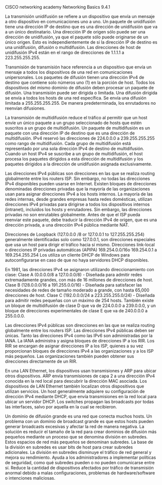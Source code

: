 CISCO networking academy
Networking Basics 9.4.1

La transmisión unidifusión se refiere a un dispositivo que envía un mensaje a otro dispositivo en comunicaciones uno a uno. 
Un paquete de unidifusión tiene una dirección IP de destino que es una dirección de unidifusión que va a un único destinatario. 
Una dirección IP de origen sólo puede ser una dirección de unidifusión, ya que el paquete sólo puede originarse de un único origen. 
Esto es independientemente de si la dirección IP de destino es una unidifusión, difusión o multidifusión. 
Las direcciones de host de unidifusión IPv4 están en el rango de direcciones de 1.1.1.1 a 223.255.255.255.

Transmisión de transmisión hace referencia a un dispositivo que envía un mensaje a todos los dispositivos de una red en comunicaciones unipersonales. 
Los paquetes de difusión tienen una dirección IPv4 de destino que contiene solo números uno (1) en la porción de host. 
Todos los dispositivos del mismo dominio de difusión deben procesar un paquete de difusión. Una transmisión puede ser dirigida o limitada. 
Una difusión dirigida se envía a todos los hosts de una red específica. Se envía una difusión limitada a 255.255.255.255. De manera predeterminada, los enrutadores no reenvían difusiones.

La transmisión de multidifusión reduce el tráfico al permitir que un host envíe un único paquete a un grupo seleccionado de hosts que estén suscritos a un grupo de multidifusión. 
Un paquete de multidifusión es un paquete con una dirección IP de destino que es una dirección de multidifusión. 
IPv4 reservó las direcciones de 224.0.0.0 a 239.255.255.255 como rango de multidifusión. 
Cada grupo de multidifusión está representado por una sola dirección IPv4 de destino de multidifusión. 
Cuando un host IPv4 se suscribe a un grupo de multidifusión, el host procesa los paquetes dirigidos a esta dirección de multidifusión y los paquetes dirigidos a la dirección de unidifusión asignada exclusivamente.

Las direcciones IPv4 públicas son direcciones en las que se realiza routing globalmente entre los routers ISP. Sin embargo, no todas las direcciones IPv4 disponibles pueden usarse en Internet. 
Existen bloques de direcciones denominadas direcciones privadas que la mayoría de las organizaciones usan para asignar direcciones IPv4 a los hosts internos. 
La mayoría de las redes internas, desde grandes empresas hasta redes domésticas, utilizan direcciones IPv4 privadas para dirigirse a todos los dispositivos internos (intranet), incluidos los hosts y enrutadores. 
Sin embargo, las direcciones privadas no son enrutables globalmente. Antes de que el ISP pueda reenviar este paquete, debe traducir la dirección IPv4 de origen, que es una dirección privada, a una dirección IPv4 pública mediante NAT.

Direcciones de Loopback (127.0.0.0 /8 or 127.0.0.1 to 127.255.255.254) generalmente identificadas solo como 127.0.0.1, son direcciones especiales que usa un host para dirigir el tráfico hacia sí mismo. 
Direcciones link-local o direcciones IP privadas automáticas (APIPA) 169.254.0.0/16o 169.254.0.1 a 169.254.255.254 Los utiliza un cliente DHCP de Windows para autoconfigurarse en caso de que no haya servidores DHCP disponibles.

En 1981, las direcciones IPv4 se asignaron utilizando direccionamiento con clase:
Clase A (0.0.0.0/8 a 127.0.0.0/8) - Diseñada para admitir redes extremadamente grandes, con más de 16 millones de direcciones de host.
  Clase B (128.0.0.0/16 a 191.255.0.0/16) - Diseñada para satisfacer las necesidades de redes de tamaño moderado a grande, con hasta 65,000 direcciones de host.
    Clase C (192.0.0.0/24 a 223.255.255.0/24) - Diseñada para admitir redes pequeñas con un máximo de 254 hosts.
      También existe un bloque de multidifusión de clase D que va de 224.0.0.0 a 239.0.0.0, y un bloque de direcciones experimentales de clase E que va de 240.0.0.0 a 255.0.0.0.

Las direcciones IPv4 públicas son direcciones en las que se realiza routing globalmente entre los routers ISP. 
Las direcciones IPv4 públicas deben ser únicas. Tanto las direcciones IPv4 como las IPv6 son administradas por la IANA. 
La IANA administra y asigna bloques de direcciones IP a los RIR. Los RIR se encargan de asignar direcciones IP a los ISP, quienes a su vez proporcionan bloques de direcciones IPv4 a las organizaciones y a los ISP más pequeños. 
Las organizaciones también pueden obtener sus direcciones directamente de un RIR.

En una LAN Ethernet, los dispositivos usan transmisiones y ARP para ubicar otros dispositivos. 
ARP envía transmisiones de capa 2 a una dirección IPv4 conocida en la red local para descubrir la dirección MAC asociada. 
Los dispositivos de LAN Ethernet también localizan otros dispositivos que utilizan servicios. Un host generalmente adquiere su configuración de dirección IPv4 mediante DHCP, que envía transmisiones en la red local para ubicar un servidor DHCP. 
Los switches propagan las broadcasts por todas las interfaces, salvo por aquella en la cual se recibieron.

Un dominio de difusión grande es una red que conecta muchos hosts. Un problema con un dominio de broadcast grande es que estos hosts pueden generar broadcasts excesivas y afectar la red de manera negativa. 
La solución es reducir el tamaño de la red para crear dominios de difusión más pequeños mediante un proceso que se denomina división en subredes. 
Estos espacios de red más pequeños se denominan subredes. La base de la división en subredes es usar bits de host para crear subredes adicionales.
La división en subredes disminuye el tráfico de red general y mejora su rendimiento. Ayuda a los administradores a implementar políticas de seguridad, como qué subredes pueden o no pueden comunicarse entre sí. 
Reduce la cantidad de dispositivos afectados por tráfico de transmisión anormal debido a malas configuraciones, problemas de hardware/software o intenciones maliciosas.


